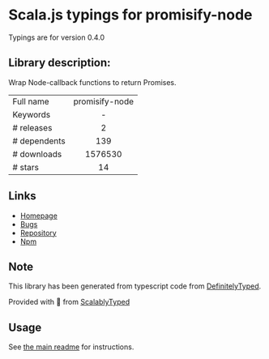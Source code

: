 
# Scala.js typings for promisify-node

Typings are for version 0.4.0

## Library description:
Wrap Node-callback functions to return Promises.

|                    |                 |
| ------------------ | :-------------: |
| Full name          | promisify-node |
| Keywords           | - |
| # releases         | 2 |
| # dependents       | 139 |
| # downloads        | 1576530 |
| # stars            | 14 |

## Links
- [Homepage](https://github.com/nodegit/promisify-node#readme)
- [Bugs](https://github.com/nodegit/promisify-node/issues)
- [Repository](https://github.com/nodegit/promisify-node)
- [Npm](https://www.npmjs.com/package/promisify-node)
    


## Note
This library has been generated from typescript code from [DefinitelyTyped](https://definitelytyped.org).

Provided with :purple_heart: from [ScalablyTyped](https://github.com/oyvindberg/ScalablyTyped)

## Usage
See [the main readme](../../readme.md) for instructions.


